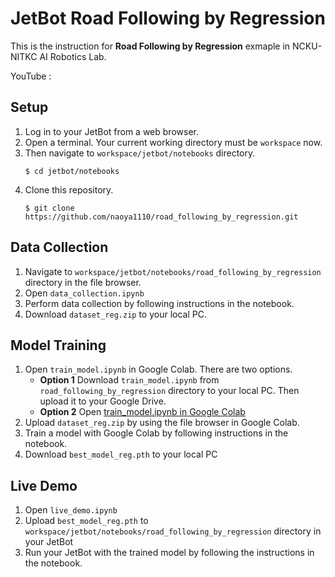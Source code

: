 # JetBot Road Following by Regression

This is the instruction for **Road Following by Regression** exmaple in NCKU-NITKC AI Robotics Lab. 

YouTube : 

## Setup
1. Log in to your JetBot from a web browser.
1. Open a terminal. Your current working directory must be `workspace` now. 
1. Then navigate to `workspace/jetbot/notebooks` directory.
    ```
    $ cd jetbot/notebooks
    ```
1. Clone this repository.
    ```
    $ git clone https://github.com/naoya1110/road_following_by_regression.git
    ```

## Data Collection
1. Navigate to `workspace/jetbot/notebooks/road_following_by_regression` directory in the file browser.
1. Open `data_collection.ipynb`
1. Perform data collection by following instructions in the notebook.
1. Download `dataset_reg.zip` to your local PC.

## Model Training
1. Open `train_model.ipynb` in Google Colab. There are two options.
    - **Option 1** Download `train_model.ipynb` from `road_following_by_regression` directory to your local PC. Then upload it to your Google Drive.
    - **Option 2** Open [train_model.ipynb in Google Colab](https://colab.research.google.com/github/naoya1110/road_following_by_classification/blob/main/train_model.ipynb)
1. Upload `dataset_reg.zip` by using the file browser in Google Colab.
1. Train a model with Google Colab by following instructions in the notebook.
1. Download `best_model_reg.pth` to your local PC

## Live Demo
1. Open `live_demo.ipynb`
1. Upload `best_model_reg.pth` to `workspace/jetbot/notebooks/road_following_by_regression` directory in your JetBot
1. Run your JetBot with the trained model by following the instructions in the notebook.
